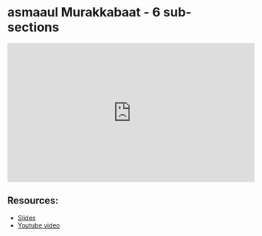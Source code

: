 # asmaaul Murakkabaat - 6 sub-sections
                
<iframe width="560" height="315" src="https://www.youtube-nocookie.com/embed/yJ0SJvlJhJk?start=0" frameborder="0" allow="accelerometer; autoplay; encrypted-media; gyroscope; picture-in-picture" allowfullscreen="allowfullscreen">
</iframe><BR>

## Resources:
- [Slides](https://github.com/arshare/resources_balagha_pdfs)
- [Youtube video](https://www.youtube.com/watch?v=yJ0SJvlJhJk&list=PLzn0qdi6JpdtdAyaM2yvvY1Yk9i4EpLHD&index=108)

